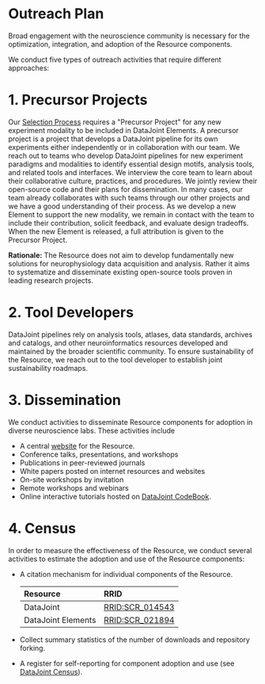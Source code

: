 # Outreach Plan

Broad engagement with the neuroscience community is necessary for the optimization,
integration, and adoption of the Resource components.

We conduct five types of outreach activities that require different approaches:

# 1. Precursor Projects

Our [Selection Process](../selection) requires a "Precursor Project" for any new
experiment modality to be included in DataJoint Elements. A precursor project is a
project that develops a DataJoint pipeline for its own experiments either independently
or in collaboration with our team. We reach out to teams who develop DataJoint
pipelines for new experiment paradigms and modalities to identify essential design
motifs, analysis tools, and related tools and interfaces. We interview the core team to
learn about their collaborative culture, practices, and procedures. We jointly review
their open-source code and their plans for dissemination. In many cases, our team
already collaborates with such teams through our other projects and we have a good
understanding of their process. As we develop a new Element to support the new
modality, we remain in contact with the team to include their contribution, solicit
feedback, and evaluate design tradeoffs. When the new Element is released, a full
attribution is given to the Precursor Project.

**Rationale:** The Resource does not aim to develop fundamentally new solutions for
  neurophysiology data acquisition and analysis. Rather it aims to systematize and
  disseminate existing open-source tools proven in leading research projects.

# 2. Tool Developers

DataJoint pipelines rely on analysis tools, atlases, data standards, archives and
catalogs, and other neuroinformatics resources developed and maintained by the broader
scientific community. To ensure sustainability of the Resource, we reach out to the
tool developer to establish joint sustainability roadmaps.

# 3. Dissemination

We conduct activities to disseminate Resource components for adoption in diverse neuroscience labs. These activities include

- A central [website](https://datajoint.com/docs/elements/) for the Resource.
- Conference talks, presentations, and workshops
- Publications in peer-reviewed journals
- White papers posted on internet resources and websites
- On-site workshops by invitation
- Remote workshops and webinars
- Online interactive tutorials hosted on [DataJoint CodeBook](https://codebook.datajoint.io).

# 4. Census

In order to measure the effectiveness of the Resource, we conduct several activities to estimate the adoption and use of the Resource components:

- A citation mechanism for individual components of the Resource.

     | Resource | RRID |
     |:---------|:-----|
     | DataJoint | [RRID:SCR_014543](https://scicrunch.org/resolver/SCR_014543) |
     | DataJoint Elements | [RRID:SCR_021894](https://scicrunch.org/resolver/SCR_021894) |

- Collect summary statistics of the number of downloads and repository forking.

- A register for self-reporting for component adoption and use (see [DataJoint Census](https://community.datajoint.io)).

